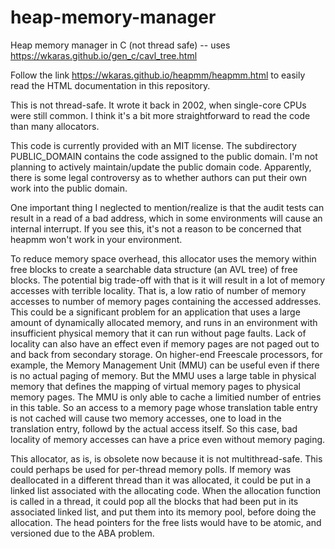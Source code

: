 ﻿# heap-memory-manager
Heap memory manager in C (not thread safe) -- uses https://wkaras.github.io/gen_c/cavl_tree.html

Follow the link https://wkaras.github.io/heapmm/heapmm.html to easily read the HTML documentation in this repository.

This is not thread-safe. It wrote it back in 2002, when single-core CPUs were still common.  I think it's a bit more
straightforward to read the code than many allocators.

This code is currently provided with an MIT license.  The subdirectory PUBLIC_DOMAIN contains the code assigned to the public
domain.  I'm not planning to actively maintain/update the public domain code.  Apparently, there is some legal controversy as to
whether authors can put their own work into the public domain.

One important thing I neglected to mention/realize is that the audit tests can result in a read of a bad address, which in some environments will cause an internal interrupt.  If you see this, it's not a reason to be concerned that heapmm won't work in your environment.

To reduce memory space overhead, this allocator uses the memory within free blocks to create a searchable data structure (an AVL tree) of  free blocks.  The potential big trade-off with that is it will result in a lot of memory accesses with terrible locality.  That is, a low ratio of number of memory accesses to number of memory pages containing the accessed addresses.  This could be a significant problem for an application that uses a large amount of dynamically allocated memory, and runs in an environment with insufficient physical memory that it can run without page faults.  Lack of locality can also have an effect even if memory pages are not paged out to and back from secondary storage.  On higher-end Freescale processors, for example, the Memory Management Unit (MMU) can be useful even if there is no actual paging of memory.  But the MMU uses a large table in physical memory that  defines the mapping of virtual memory pages to physical memory pages.  The MMU is only able to cache a limitied number of entries in this table.  So an access to a memory page whose translation table entry is not cached will cause two memory accesses, one to load in the translation entry, followd by the actual access itself.  So this case, bad locality of memory accesses can have a price even without memory paging.

This allocator, as is, is obsolete now because it is not multithread-safe. This could perhaps be used for per-thread memory polls. If memory was deallocated in a different thread than it was allocated, it could be put in a linked list associated with the allocating code. When the allocation function is called in a thread, it could pop all the blocks that had been put in its associated linked list, and put them into its memory pool, before doing the allocation. The head pointers for the free lists would have to be atomic, and versioned due to the ABA problem.
